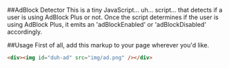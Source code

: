 ##AdBlock Detector
This is a tiny JavaScript... uh... script... that detects if a user is using AdBlock Plus
or not. Once the script determines if the user is using AdBlock Plus, it emits
an 'adBlockEnabled' or 'adBlockDisabled' accordingly.

##Usage
First of all, add this markup to your page wherever you'd like.

```html
<div><img id="duh-ad" src="img/ad.png" /></div>

